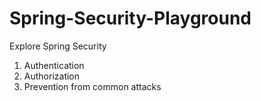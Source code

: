 # Spring-Security-Playground
Explore Spring Security
1. Authentication
2. Authorization
3. Prevention from common attacks